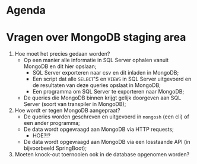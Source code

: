 # Agenda

# Vragen over MongoDB staging area

1. Hoe moet het precies gedaan worden?
	- Op een manier alle informatie in SQL Server ophalen vanuit MongoDB en dit hier opslaan;
		- SQL Server exporteren naar csv en dit inladen in MongoDB;
		- Een script dat alle `SELECT`'S en `VIEWS` in SQL Server uitgevoerd en de resultaten van deze queries opslaat in MongoDB;
		- Een programma om SQL Server te exporteren naar MongoDB;
	- De queries die MongoDB binnen krijgt gelijk doorgeven aan SQL Server (soort van transpiler in MongoDB);
2. Hoe wordt er tegen MongoDB aangepraat?
	- De queries worden geschreven en uitgevoerd in `mongosh` (een cli) of een ander programma;
	- De data wordt opgevraagd aan MongoDB via HTTP requests;
		- HOE?!?
	- De data wordt opgevraagd aan MongoDB via een losstaande API (in bijvoorbeeld SpringBoot);
3. Moeten knock-out toernooien ook in de database opgenomen worden?
